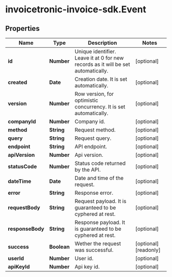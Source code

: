 # invoicetronic-invoice-sdk.Event

## Properties

Name | Type | Description | Notes
------------ | ------------- | ------------- | -------------
**id** | **Number** | Unique identifier. Leave it at 0 for new records as it will be set automatically. | [optional] 
**created** | **Date** | Creation date. It is set automatically. | [optional] 
**version** | **Number** | Row version, for optimistic concurrency. It is set automatically. | [optional] 
**companyId** | **Number** | Company id. | [optional] 
**method** | **String** | Request method. | [optional] 
**query** | **String** | Request query. | [optional] 
**endpoint** | **String** | API endpoint. | [optional] 
**apiVersion** | **Number** | Api version. | [optional] 
**statusCode** | **Number** | Status code returned by the API. | [optional] 
**dateTime** | **Date** | Date and time of the request. | [optional] 
**error** | **String** | Response error. | [optional] 
**requestBody** | **String** | Request payload. It is guaranteed to be cyphered at rest. | [optional] 
**responseBody** | **String** | Response payload. It is guaranteed to be cyphered at rest. | [optional] 
**success** | **Boolean** | Wether the request was successful. | [optional] [readonly] 
**userId** | **Number** | User id. | [optional] 
**apiKeyId** | **Number** | Api key id. | [optional] 


